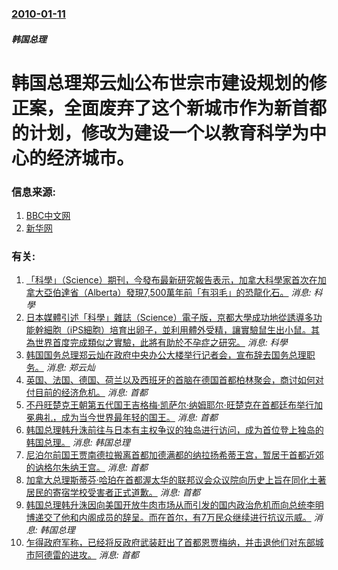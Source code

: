 ### [2010-01-11](/news/2010/01/11/index.md)

##### 韩国总理
#  韩国总理郑云灿公布世宗市建设规划的修正案，全面废弃了这个新城市作为新首都的计划，修改为建设一个以教育科学为中心的经济城市。




### 信息来源:

1. [BBC中文网](http://www.bbc.co.uk/zhongwen/simp/world/2010/01/100111_brief_s_korea_capital.shtml)
2. [新华网](http://news.xinhuanet.com/world/2010-01/11/content_12790274.htm)

### 有关:

1. [ 「科學」（Science）期刊，今發布最新研究報告表示，加拿大科學家首次在加拿大亞伯達省（Alberta）發現7,500萬年前「有羽毛」的恐龍化石。](/zh/news/2012/10/26/科學-Science-期刊-今發布最新研究報告表示-加拿大科學家首次在加拿大亞伯達省-Alberta-發現750.md) _消息: 科學_
2. [ 日本媒體引述「科學」雜誌（Science）電子版，京都大學成功地從誘導多功能幹細胞（iPS細胞）培育出卵子，並利用體外受精，讓實驗鼠生出小鼠。其為世界首度完成類似之實驗，此將有助於不孕症之研究。](/zh/news/2012/10/5/日本媒體引述-科學-雜誌-Science-電子版-京都大學成功地從誘導多功能幹細胞-iPS細胞-培育出卵子-並利用體外.md) _消息: 科學_
3. [ 韩国国务总理郑云灿在政府中央办公大楼举行记者会，宣布辞去国务总理职务。](/zh/news/2010/07/29/韩国国务总理郑云灿在政府中央办公大楼举行记者会-宣布辞去国务总理职务.md) _消息: 郑云灿_
4. [英国、法国、德国、荷兰以及西班牙的首脑在德国首都柏林聚会，商讨如何对付目前的经济危机。](/zh/news/2009/02/22/英国-法国-德国-荷兰以及西班牙的首脑在德国首都柏林聚会-商讨如何对付目前的经济危机.md) _消息: 首都_
5. [不丹旺楚克王朝第五代国王吉格梅·凯萨尔·纳姆耶尔·旺楚克在首都廷布举行加冕典礼，成为当今世界最年轻的国王。](/zh/news/2008/11/6/不丹旺楚克王朝第五代国王吉格梅-凯萨尔-纳姆耶尔-旺楚克在首都廷布举行加冕典礼-成为当今世界最年轻的国王.md) _消息: 首都_
6. [韩国总理韩升洙前往与日本有主权争议的独岛进行访问，成为首位登上独岛的韩国总理。](/zh/news/2008/07/29/韩国总理韩升洙前往与日本有主权争议的独岛进行访问-成为首位登上独岛的韩国总理.md) _消息: 韩国总理_
7. [尼泊尔前国王贾南德拉搬离首都加德满都的纳拉扬希蒂王宫，暂居于首都近郊的讷格尔朱纳王宫。](/zh/news/2008/06/11/尼泊尔前国王贾南德拉搬离首都加德满都的纳拉扬希蒂王宫-暂居于首都近郊的讷格尔朱纳王宫.md) _消息: 首都_
8. [加拿大总理斯蒂芬·哈珀在首都渥太华的联邦议会众议院向历史上旨在同化土著居民的寄宿学校受害者正式道歉。](/zh/news/2008/06/11/加拿大总理斯蒂芬-哈珀在首都渥太华的联邦议会众议院向历史上旨在同化土著居民的寄宿学校受害者正式道歉.md) _消息: 首都_
9. [韩国总理韩升洙因向美国开放牛肉市场从而引发的国内政治危机而向总统李明博递交了他和内阁成员的辞呈。而在首尔，有7万民众继续进行抗议示威。](/zh/news/2008/06/10/韩国总理韩升洙因向美国开放牛肉市场从而引发的国内政治危机而向总统李明博递交了他和内阁成员的辞呈-而在首尔-有7万民众继续.md) _消息: 韩国总理_
10. [乍得政府军称，已经将反政府武装赶出了首都恩贾梅纳，并击退他们对东部城市阿德雷的进攻。](/zh/news/2008/02/3/乍得政府军称-已经将反政府武装赶出了首都恩贾梅纳-并击退他们对东部城市阿德雷的进攻.md) _消息: 首都_
